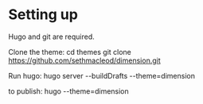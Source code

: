 # Setting up

Hugo and git are required.

Clone the theme:
    cd themes
    git clone https://github.com/sethmacleod/dimension.git

Run hugo:
    hugo server --buildDrafts --theme=dimension

to publish:
    hugo --theme=dimension
